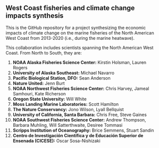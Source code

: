 ## West Coast fisheries and climate change impacts synthesis

This is the GitHub repository for a project synthesizing the economic impacts of climate change on the marine fisheries of the North American West Coast from 2013-2020 (i.e., during the marine heatwave). 

This collaboration includes scientists spanning the North American West Coast. From North to South, they are:

1. **NOAA Alaska Fisheries Science Center:** Kirstin Holsman, Lauren Rogers
2. **University of Alaska Southeast:** Michael Navarro
3. **Pacific Biological Station, DFO:** Sean Anderson
4. **Nature United:** Jenn Burt
5. **NOAA Northwest Fisheries Science Center:** Chris Harvey, Jameal Samhouri, Kate Richerson
6. **Oregon State University:** Will White
7. **Moss Landing Marine Laboratories:** Scott Hamilton
8. **The Nature Conservancy:** Jono Wilson, Lyall Bellquist
9. **University of California, Santa Barbara:** Chris Free, Steve Gaines
10. **NOAA Southwest Fisheries Science Center:** Andrew Thompson, Barbara Muhling, Will Satterthwaite, Desiree Tommasi
11. **Scripps Institution of Oceanography:** Brice Semmens, Stuart Sandin
12. **Centro de Investigación Científica y de Educación Superior de Ensenada (CICESE):** Oscar Sosa-Nishizaki

